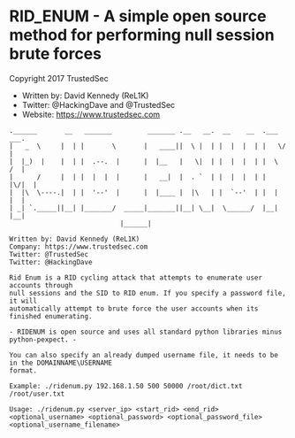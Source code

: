# RID_ENUM - A simple open source method for performing null session brute forces

Copyright 2017 TrustedSec

+ Written by: David Kennedy (ReL1K)
+ Twitter: @HackingDave and @TrustedSec
+ Website: https://www.trustedsec.com

```
.______       __   _______         _______ .__   __.  __    __  .___  ___.
|   _  \     |  | |       \       |   ____||  \ |  | |  |  |  | |   \/   |
|  |_)  |    |  | |  .--.  |      |  |__   |   \|  | |  |  |  | |  \  /  |
|      /     |  | |  |  |  |      |   __|  |  . `  | |  |  |  | |  |\/|  |
|  |\  \----.|  | |  '--'  |      |  |____ |  |\   | |  `--'  | |  |  |  |
| _| `._____||__| |_______/  _____|_______||__| \__|  \______/  |__|  |__|
                            |______|

Written by: David Kennedy (ReL1K)
Company: https://www.trustedsec.com
Twitter: @TrustedSec
Twitter: @HackingDave

Rid Enum is a RID cycling attack that attempts to enumerate user accounts through
null sessions and the SID to RID enum. If you specify a password file, it will
automatically attempt to brute force the user accounts when its finished enumerating.

- RIDENUM is open source and uses all standard python libraries minus python-pexpect. -

You can also specify an already dumped username file, it needs to be in the DOMAINNAME\USERNAME
format.

Example: ./ridenum.py 192.168.1.50 500 50000 /root/dict.txt /root/user.txt

Usage: ./ridenum.py <server_ip> <start_rid> <end_rid> <optional_username> <optional_password> <optional_password_file> <optional_username_filename>

